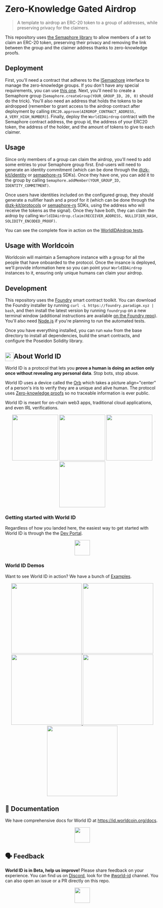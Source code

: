 # Zero-Knowledge Gated Airdrop

> A template to airdrop an ERC-20 token to a group of addresses, while preserving privacy for the
> claimers.

This repository uses [the Semaphore library](http://semaphore.appliedzkp.org) to allow members of a
set to claim an ERC-20 token, preserving their privacy and removing the link between the group and
the claimer address thanks to zero-knowledge proofs.

## Deployment

First, you'll need a contract that adheres to the [ISemaphore](./src/interfaces/ISemaphore.sol)
interface to manage the zero-knowledge groups. If you don't have any special requirements, you can
use [this one](./src/Semaphore.sol). Next, you'll need to create a Semaphore group
(`Semaphore.createGroup(YOUR_GROUP_ID, 20, 0)` should do the trick). You'll also need an address
that holds the tokens to be airdropped (remember to grant access to the airdrop contract after
deployment by calling `ERC20.approve(AIRDROP_CONTRACT_ADDRESS, A_VERY_HIGH_NUMBER)`). Finally,
deploy the `WorldIDAirdrop` contract with the Semaphore contract address, the group id, the address
of your ERC20 token, the address of the holder, and the amount of tokens to give to each claimer.

## Usage

Since only members of a group can claim the airdrop, you'll need to add some entries to your
Semaphore group first. End-users will need to generate an identity commitment (which can be done
through the [@zk-kit/identity](https://github.com/appliedzkp/zk-kit/tree/main/packages/identity) or
[semaphore-rs](https://github.com/worldcoin/semaphore-rs) SDKs). Once they have one, you can add it
to the group by calling `Semaphore.addMember(YOUR_GROUP_ID, IDENTITY_COMMITMENT)`.

Once users have identities included on the configured group, they should generate a nullifier hash
and a proof for it (which can be done through the
[@zk-kit/protocols](https://github.com/appliedzkp/zk-kit/tree/main/packages/protocols) or
[semaphore-rs](https://github.com/worldcoin/semaphore-rs) SDKs, using the address who will receive
the tokens as the signal). Once they have both, they can claim the aidrop by calling
`WorldIDAirdrop.claim(RECEIVER_ADDRESS, NULLIFIER_HASH, SOLIDITY_ENCODED_PROOF)`.

You can see the complete flow in action on the
[WorldIDAirdrop tests](./src/test/WorldIDAirdrop.t.sol).

## Usage with Worldcoin

Worldcoin will maintain a Semaphore instance with a group for all the people that have onboarded to
the protocol. Once the insance is deployed, we'll provide information here so you can point your
`WorldIDAirdrop` instances to it, ensuring only unique humans can claim your airdrop.

## Development

This repository uses the [Foundry](https://github.com/gakonst/foundry) smart contract toolkit. You
can download the Foundry installer by running `curl -L https://foundry.paradigm.xyz | bash`, and
then install the latest version by running `foundryup` on a new terminal window (additional
instructions are available [on the Foundry repo](https://github.com/gakonst/foundry#installation)).
You'll also need [Node.js](https://nodejs.org) if you're planning to run the automated tests.

Once you have everything installed, you can run `make` from the base directory to install all
dependencies, build the smart contracts, and configure the Poseidon Solidity library.

<!-- WORLD-ID-SHARED-README-TAG:START - Do not remove or modify this section directly -->
<!-- The contents of this file are inserted to all World ID repositories to provide general context on World ID. -->

## <img align="left" width="28" height="28" src="https://raw.githubusercontent.com/worldcoin/world-id-docs/main/public/images/shared-readme/readme-orb.png" alt="" style="margin-right: 0;" /> About World ID

World ID is a protocol that lets you **prove a human is doing an action only once without revealing
any personal data**. Stop bots, stop abuse.

World ID uses a device called the [Orb](https://worldcoin.org/how-the-launch-works) which takes a
picture align="center" of a person's iris to verify they are a unique and alive human. The protocol
uses [Zero-knowledge proofs](https://id.worldcoin.org/zkp) so no traceable information is ever
public.

World ID is meant for on-chain web3 apps, traditional cloud applications, and even IRL
verifications.

<div align="center">
  <picture align="center">
    <source media="(prefers-color-scheme: dark)" srcset="./public/images/shared-readme/diagram-dark-1.png" />
    <source media="(prefers-color-scheme: light)" srcset="./public/images/shared-readme/diagram-light-1.png" />
    <img width="150px"  />
  </picture>

  <picture align="center">
    <source media="(prefers-color-scheme: dark)" srcset="./public/images/shared-readme/diagram-dark-2.png" />
    <source media="(prefers-color-scheme: light)" srcset="./public/images/shared-readme/diagram-light-2.png" />
    <img width="150px"  />
  </picture>

  <picture align="center">
    <source media="(prefers-color-scheme: dark)" srcset="./public/images/shared-readme/diagram-dark-3.png" />
    <source media="(prefers-color-scheme: light)" srcset="./public/images/shared-readme/diagram-light-3.png" />
    <img width="150px"  />
  </picture>

  <picture align="center">
    <source media="(prefers-color-scheme: dark)" srcset="./public/images/shared-readme/diagram-dark-4.png" />
    <source media="(prefers-color-scheme: light)" srcset="./public/images/shared-readme/diagram-light-4.png" />
    <img width="150px"  />
  </picture>
</div>

### Getting started with World ID

Regardless of how you landed here, the easiest way to get started with World ID is through the the
[Dev Portal](https://developer.worldcoin.org).

<a href="https://developer.worldcoin.org">
  <p align="center">
    <picture align="center">
      <source media="(prefers-color-scheme: dark)" srcset="./public/images/shared-readme/get-started-dark.png" height="80px" />
      <source media="(prefers-color-scheme: light)" srcset="./public/images/shared-readme/get-started-light.png" height="50px" />
      <img />
    </picture>
  </p>
</a>

### World ID Demos

Want to see World ID in action? We have a bunch of [Examples](https://id.worldcoin.org/examples).

<div dir="row" align="center">
  <a href="https://poap.worldcoin.org/">
    <picture align="center">
      <source media="(prefers-color-scheme: dark)" srcset="./public/images/shared-readme/examples/poap-dark.png" width="230px" />
      <source media="(prefers-color-scheme: light)" srcset="./public/images/shared-readme/examples/poap-light.png" width="230px" />
      <img />
    </picture>
  </a>
  <a href="https://human.withlens.app/">
    <picture align="center">
      <source media="(prefers-color-scheme: dark)" srcset="./public/images/shared-readme/examples/lens-dark.png" width="230px" />
      <source media="(prefers-color-scheme: light)" srcset="./public/images/shared-readme/examples/lens-light.png" width="230px" />
      <img />
    </picture>
  </a>
  <a href="https://github.com/worldcoin/world-id-discord-bot">
    <picture align="center">
      <source media="(prefers-color-scheme: dark)" srcset="./public/images/shared-readme/examples/discord-bot-dark.png" width="230px" />
      <source media="(prefers-color-scheme: light)" srcset="./public/images/shared-readme/examples/discord-bot-light.png" width="230px" />
      <img />
    </picture>
  </a>
  <a href="https://github.com/worldcoin/hyperdrop-contracts">
    <picture align="center">
      <source media="(prefers-color-scheme: dark)" srcset="./public/images/shared-readme/examples/hyperdrop-dark.png" width="230px" />
      <source media="(prefers-color-scheme: light)" srcset="./public/images/shared-readme/examples/hyperdrop-light.png" width="230px" />
      <img />
    </picture>
  </a>
  <a href="https://petorbz.com/">
    <picture align="center">
      <source media="(prefers-color-scheme: dark)" srcset="./public/images/shared-readme/examples/pet-orbz-dark.png" width="230px" />
      <source media="(prefers-color-scheme: light)" srcset="./public/images/shared-readme/examples/pet-orbz-light.png" width="230px" />
      <img />
    </picture>
  </a>
</div>

## 📄 Documentation

We have comprehensive docs for World ID at https://id.worldcoin.org/docs.

<a href="https://id.worldcoin.org/docs">
  <p align="center">
    <picture align="center">
      <source media="(prefers-color-scheme: dark)" srcset="./public/images/shared-readme/visit-documentation-dark.png" height="80px" />
      <source media="(prefers-color-scheme: light)" srcset="./public/images/shared-readme/visit-documentation-light.png" height="50px" />
      <img />
    </picture>
  </p>
</a>

## 🗣 Feedback

**World ID is in Beta, help us improve!** Please share feedback on your experience. You can find us
on [Discord](https://discord.gg/worldcoin), look for the
[#world-id](https://discord.com/channels/956750052771127337/968523914638688306) channel. You can
also open an issue or a PR directly on this repo.

<a href="https://discord.gg/worldcoin">
  <p align="center">
    <picture align="center">
      <source media="(prefers-color-scheme: dark)" srcset="./public/images/shared-readme/join-discord-dark.png" height="80px" />
      <source media="(prefers-color-scheme: light)" srcset="./public/images/shared-readme/join-discord-light.png" height="50px" />
      <img />
    </picture>
  </p>
</a>

<!-- WORLD-ID-SHARED-README-TAG:END -->
